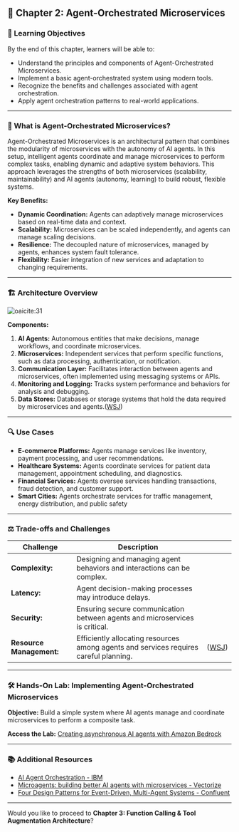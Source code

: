 ## 📘 Chapter 2: Agent-Orchestrated Microservices

### 🎯 Learning Objectives

By the end of this chapter, learners will be able to:

* Understand the principles and components of Agent-Orchestrated Microservices.
* Implement a basic agent-orchestrated system using modern tools.
* Recognize the benefits and challenges associated with agent orchestration.
* Apply agent orchestration patterns to real-world applications.

---

### 🧠 What is Agent-Orchestrated Microservices?

Agent-Orchestrated Microservices is an architectural pattern that combines the modularity of microservices with the autonomy of AI agents. In this setup, intelligent agents coordinate and manage microservices to perform complex tasks, enabling dynamic and adaptive system behaviors. This approach leverages the strengths of both microservices (scalability, maintainability) and AI agents (autonomy, learning) to build robust, flexible systems.

**Key Benefits:**

* **Dynamic Coordination:** Agents can adaptively manage microservices based on real-time data and context.
* **Scalability:** Microservices can be scaled independently, and agents can manage scaling decisions.
* **Resilience:** The decoupled nature of microservices, managed by agents, enhances system fault tolerance.
* **Flexibility:** Easier integration of new services and adaptation to changing requirements.

---

### 🏗️ Architecture Overview

![oaicite:31](https://devblogs.microsoft.com/semantic-kernel/wp-content/uploads/sites/78/2024/01/microagents.png)

**Components:**

1. **AI Agents:** Autonomous entities that make decisions, manage workflows, and coordinate microservices.
2. **Microservices:** Independent services that perform specific functions, such as data processing, authentication, or notification.
3. **Communication Layer:** Facilitates interaction between agents and microservices, often implemented using messaging systems or APIs.
4. **Monitoring and Logging:** Tracks system performance and behaviors for analysis and debugging.
5. **Data Stores:** Databases or storage systems that hold the data required by microservices and agents.([WSJ][1])

---

### 🔍 Use Cases

* **E-commerce Platforms:** Agents manage services like inventory, payment processing, and user recommendations.
* **Healthcare Systems:** Agents coordinate services for patient data management, appointment scheduling, and diagnostics.
* **Financial Services:** Agents oversee services handling transactions, fraud detection, and customer support.
* **Smart Cities:** Agents orchestrate services for traffic management, energy distribution, and public safety
---

### ⚖️ Trade-offs and Challenges

| Challenge                | Description                                                                           |            |
| ------------------------ | ------------------------------------------------------------------------------------- | ---------- |
| **Complexity:**          | Designing and managing agent behaviors and interactions can be complex.               |            |
| **Latency:**             | Agent decision-making processes may introduce delays.                                 |            |
| **Security:**            | Ensuring secure communication between agents and microservices is critical.           |            |
| **Resource Management:** | Efficiently allocating resources among agents and services requires careful planning. | ([WSJ][1]) |

---

### 🛠️ Hands-On Lab: Implementing Agent-Orchestrated Microservices

**Objective:** Build a simple system where AI agents manage and coordinate microservices to perform a composite task.

**Access the Lab:** [Creating asynchronous AI agents with Amazon Bedrock](https://aws.amazon.com/blogs/machine-learning/creating-asynchronous-ai-agents-with-amazon-bedrock/)

---

### 📚 Additional Resources

* [AI Agent Orchestration - IBM](https://www.ibm.com/think/topics/ai-agent-orchestration)
* [Microagents: building better AI agents with microservices - Vectorize](https://vectorize.io/microagents-building-better-ai-agents-with-microservices/)
* [Four Design Patterns for Event-Driven, Multi-Agent Systems - Confluent](https://www.confluent.io/blog/event-driven-multi-agent-systems/)

---

Would you like to proceed to **Chapter 3: Function Calling & Tool Augmentation Architecture**?

[1]: https://www.wsj.com/articles/ai-agents-are-learning-how-to-collaborate-companies-need-to-work-with-them-28c7464d?utm_source=chatgpt.com "AI Agents Are Learning How to Collaborate. Companies Need to Work With Them"
